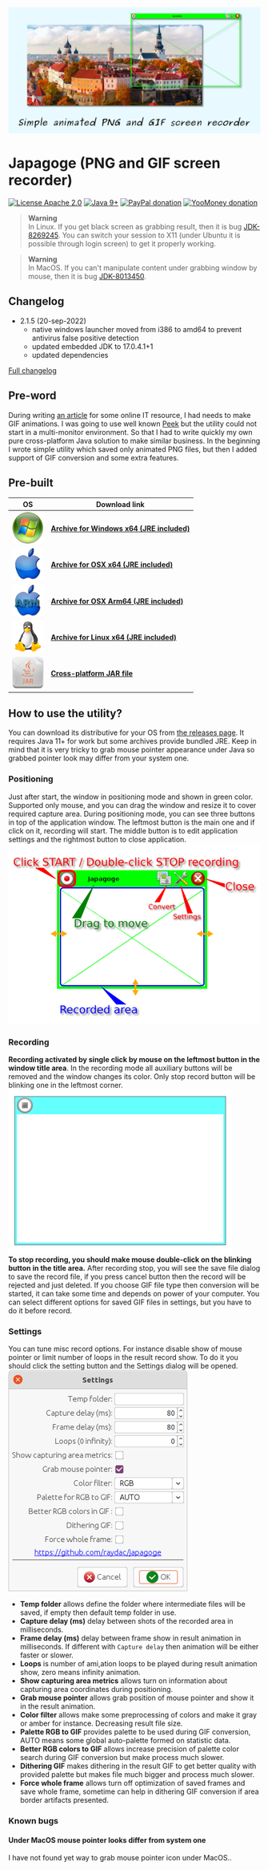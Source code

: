 ![Banner image](assets/banner.png)

# Japagoge (PNG and GIF screen recorder)

[![License Apache 2.0](https://img.shields.io/badge/license-Apache%20License%202.0-green.svg)](http://www.apache.org/licenses/LICENSE-2.0)
[![Java 9+](https://img.shields.io/badge/java-9%2b-green.svg)](https://bell-sw.com/pages/downloads/#/java-11-lts)
[![PayPal donation](https://img.shields.io/badge/donation-PayPal-cyan.svg)](https://www.paypal.com/cgi-bin/webscr?cmd=_s-xclick&hosted_button_id=AHWJHJFBAWGL2)
[![YooMoney donation](https://img.shields.io/badge/donation-Yoo.money-blue.svg)](https://yoomoney.ru/to/41001158080699)

> **Warning**   
> In Linux. If you get black screen as grabbing result, then it is
> bug [JDK-8269245](https://bugs.openjdk.org/browse/JDK-8269245). You can switch your session to X11 (under Ubuntu it is
> possible through login screen) to get it properly working.

> **Warning**   
> In MacOS. If you can't manipulate content under grabbing window by mouse, then it is
> bug [JDK-8013450](https://bugs.openjdk.java.net/browse/JDK-8013450).

## Changelog

- 2.1.5 (20-sep-2022)
  - native windows launcher moved from i386 to amd64 to prevent antivirus false positive detection
  - updated embedded JDK to 17.0.4.1+1
  - updated dependencies

[Full changelog](changelog.txt)

## Pre-word

During writing [an article](https://habr.com/ru/post/576012/) for some online IT resource, I had needs to make GIF
animations. I was going to use well known [Peek](https://github.com/phw/peek) but the utility could not start in a
multi-monitor environment. So that I had to write quickly my own pure cross-platform Java solution to make similar
business. In the beginning I wrote simple utility which saved only animated PNG files, but then I added support of GIF
conversion and some extra features.

## Pre-built

| OS                                           | Download link                                                                                                                                     | 
| -------------------------------------------- |---------------------------------------------------------------------------------------------------------------------------------------------------|
| ![Windows](assets/icons/win64x64.png)        | __[Archive for Windows x64 (JRE included)](https://github.com/raydac/japagoge/releases/download/2.1.5/japagoge-app-2.1.4-windows-jdk-amd64.zip)__ |
| ![OSX](assets/icons/macos64x64.png)          | __[Archive for OSX x64 (JRE included)](https://github.com/raydac/japagoge/releases/download/2.1.5/japagoge-app-2.1.4-macos-jdk-amd64.zip)__       |
| ![OSX Arm64](assets/icons/macosarm64x64.png) | __[Archive for OSX Arm64 (JRE included)](https://github.com/raydac/japagoge/releases/download/2.1.5/japagoge-app-2.1.4-macos-jdk-aarch64.zip)__   |
| ![Linux](assets/icons/linux64x64.png)        | __[Archive for Linux x64 (JRE included)](https://github.com/raydac/japagoge/releases/download/2.1.5/japagoge-app-2.1.4-linux-jdk-amd64.tar.gz)__  |
| ![Java](assets/icons/java64x64.png)          | __[Cross-platform JAR file](https://github.com/raydac/japagoge/releases/download/2.1.5/japagoge-app-2.1.5.jar)__                                  | 

## How to use the utility?

You can download its distributive for your OS from [the releases page](https://github.com/raydac/japagoge/releases). It
requires Java 11+ for work but some archives provide bundled JRE. Keep in mind that it is very tricky to grab mouse
pointer appearance under Java so grabbed pointer look may differ from your system one.

### Positioning

Just after start, the window in positioning mode and shown in green color. Supported only mouse, and you can drag the
window and resize it to cover required capture area. During positioning mode, you can see three buttons in top of the
application window. The leftmost button is the main one and if click on it, recording will start. The middle button is
to edit application settings and the rightmost button to close application.   
![Positioning state](assets/screens/state_positioning.png)

### Recording

__Recording activated by single click by mouse on the leftmost button in the window title area__. In the recording mode
all auxiliary buttons will be removed and the window changes its color. Only stop record button will be blinking one in
the leftmost corner.       
![Positioning state](assets/screens/state_recording.png)   
__To stop recording, you should make mouse double-click on the blinking button in the title area.__ After recording
stop, you will see the save file dialog to save the record file, if you press cancel button then the record will be
rejected and just deleted. If you choose GIF file type then conversion will be started, it can take some time and
depends on power of your computer. You can select different options for saved GIF files in settings, but you have to do
it before record.

### Settings

You can tune misc record options. For instance disable show of mouse pointer or limit number of loops in the result
record show. To do it you should click the setting button and the Settings dialog will be opened.   
![Positioning state](assets/screens/state_preferences.png)

- __Temp folder__ allows define the folder where intermediate files will be saved, if empty then default temp folder in
  use.
- __Capture delay (ms)__ delay between shots of the recorded area in milliseconds.
- __Frame delay (ms)__ delay between frame show in result animation in milliseconds. If different with `Capture delay`
  then animation will be either faster or slower.
- __Loops__ is number of ami,ation loops to be played during result animation show, zero means infinity animation.
- __Show capturing area metrics__ allows turn on information about capturing area coordinates during positioning.
- __Grab mouse pointer__ allows grab position of mouse pointer and show it in the result animation.
- __Color filter__ allows make some preprocessing of colors and make it gray or amber for instance. Decreasing result
  file size.
- __Palette RGB to GIF__ provides palette to be used during GIF conversion, AUTO means some global auto-palette formed
  on statistic data.
- __Better RGB colors to GIF__ allows increase precision of palette color search during GIF conversion but make process
  much slower.
- __Dithering GIF__ makes dithering in the result GIF to get better quality with provided palette but makes file much
  bigger and process much slower.
- __Force whole frame__ allows turn off optimization of saved frames and save whole frame, sometime can help in
  dithering GIF conversion if area border artifacts presented.

### Known bugs

#### Under MacOS mouse pointer looks differ from system one

I have not found yet way to grab mouse pointer icon under MacOS..
